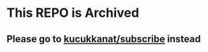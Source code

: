 # This REPO is Archived

## Please go to [kucukkanat/subscribe](https://github.com/kucukkanat/subscribe) instead 
